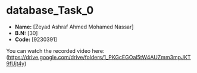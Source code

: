 # database_Task_0

- **Name:** [Zeyad Ashraf Ahmed Mohamed Nassar]  
- **B.N:** [30]  
- **Code:** [9230391]  

You can watch the recorded video here:  
(https://drive.google.com/drive/folders/1_PKGcEGOal5tW4AUZmm3mpJKT9fUjt4y)
